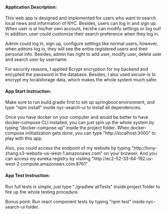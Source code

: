 <h4>Application Description:</h4>
<p>This web app is designed and implemented for users who want to search local 
news and information of NYC. Besides, users can log in and sign up. When 
user is at his/her own account, he/she can modify settings or log out! In addition, user could
customize their search preference when they log in.</p>
<p>Admin could log in, sign up, configure settings like normal users, however, 
when admins log in, they will see the entire registered users and their personal info.
Besides, admin has right to add user, modify user, delete user and search user by username.</p>
<p>For security reasons, I applied Bcrypt encryption for my backend and encypted the password
in the database. Besides, I also used secure-ls to encrypt my localstorage data, which makes the
whole system much safer.</p>
<h4>App Start Instruction:</h4>
<p>Make sure to run build.gradle first to set up springboot environment, and type
"npm install" inside nyc-search-ui to install all dependencies.</p>
<p>Once you have docker on your computer and would be better to have
docker-compose CLI installed, you can just spin up the whole system
by typing "docker-compose up" inside the project folder. When docker-compose inlitialization
gets done, you can type "http://localhost:3000" to play with this app.</p>
<p>Also, you could access the endpoint of my website by typing "http://tony-zhang.s3-website-us-west-1.amazonaws.com"
on your browser. And you can access my eureka registry by visiting "http://ec2-52-33-64-192.us-west-2.compute.amazonaws.com:8761"</p>
<h4>App Test Instruction:</h4>
<p>Run full tests is simple, just type "./gradlew allTests" inside project folder 
to fire up the whole testing procedure.</p>
<p>Bonus point: Run react component tests by typing "npm test" inside nyc-search-ui folder.</p>

       